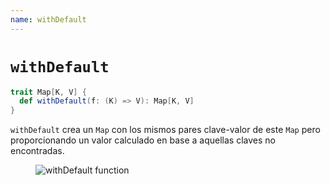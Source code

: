 ```yaml
---
name: withDefault
---
```


# `withDefault`

~~~ scala
trait Map[K, V] {
  def withDefault(f: (K) => V): Map[K, V]
}
~~~

`withDefault` crea un `Map` con los mismos pares clave-valor de este `Map` pero proporcionando un valor calculado en base a aquellas claves no encontradas.

<figure class="diagram">
  <img src="../images/withDefault.svg" alt="withDefault function">
  <!-- <figcaption class="diagram-desc"></figcaption> -->
</figure>
